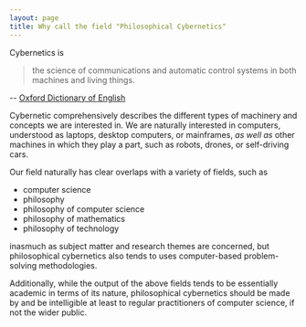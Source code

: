 ```yaml
---
layout: page
title: Why call the field "Philosophical Cybernetics"
---
```


Cybernetics is

> the science of communications and automatic control systems in both machines and living things.


-- [Oxford Dictionary of English](http://www.oxforddictionaries.com/us/definition/american_english/cybernetics)

Cybernetic comprehensively describes the different types of machinery and concepts we are interested in. We are naturally interested in computers, understood as laptops, desktop computers, or mainframes, *as well as* other machines in which they play a part, such as robots, drones, or self-driving cars.


Our field naturally has clear overlaps with a variety of fields, such as

* computer science
* philosophy
* philosophy of computer science
* philosophy of mathematics
* philosophy of technology

inasmuch as subject matter and research themes are concerned, but philosophical cybernetics also tends to uses computer-based problem-solving methodologies.

Additionally, while the output of the above fields tends to be essentially academic in terms of its nature, philosophical cybernetics should be made by and be intelligible at least to regular practitioners of computer science, if not the wider public.